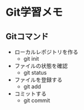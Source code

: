 # Git学習メモ
## Gitコマンド

- ローカルレポジトリを作る
    - git init
- ファイルの状態を確認
    - git status
- ファイルを登録する
    - git add
- コミットする
    - git commit
    